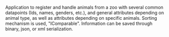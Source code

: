 Application to register and handle animals from a zoo with several common datapoints (Ids, names, genders, etc.), and general attributes depending on animal type, as well as attributes depending on specific animals. Sorting mechanism is used, "IComparable". Information can be saved through binary, json, or xml serialization.

